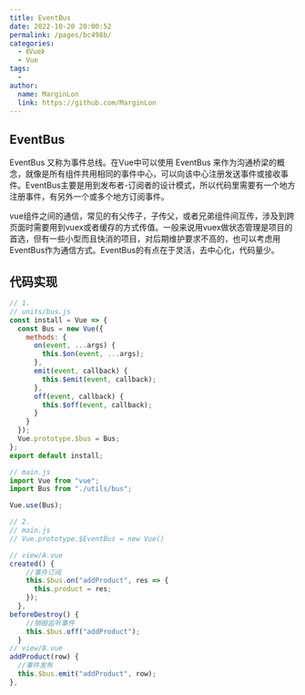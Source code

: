 ```yaml
---
title: EventBus
date: 2022-10-20 20:00:52
permalink: /pages/bc498b/
categories:
  - 《Vue》
  - Vue
tags:
  - 
author: 
  name: MarginLon
  link: https://github.com/MarginLon
---
```


## EventBus

EventBus 又称为事件总线。在Vue中可以使用 EventBus 来作为沟通桥梁的概念，就像是所有组件共用相同的事件中心，可以向该中心注册发送事件或接收事件。EventBus主要是用到发布者-订阅者的设计模式，所以代码里需要有一个地方注册事件，有另外一个或多个地方订阅事件。

vue组件之间的通信，常见的有父传子，子传父，或者兄弟组件间互传，涉及到跨页面时需要用到vuex或者缓存的方式传值。一般来说用vuex做状态管理是项目的首选，但有一些小型而且快消的项目，对后期维护要求不高的，也可以考虑用EventBus作为通信方式。EventBus的有点在于灵活，去中心化，代码量少。

## 代码实现

```js
// 1.
// units/bus.js
const install = Vue => {
  const Bus = new Vue({
    methods: {
      on(event, ...args) {
        this.$on(event, ...args);
      },
      emit(event, callback) {
        this.$emit(event, callback);
      },
      off(event, callback) {
        this.$off(event, callback);
      }
    }
  });
  Vue.prototype.$bus = Bus;
};
export default install;

// main.js
import Vue from "vue";
import Bus from "./utils/bus";

Vue.use(Bus);

// 2.
// main.js
// Vue.prototype.$EventBus = new Vue()
```

```js
// view/A.vue
created() {
    //事件订阅
    this.$bus.on("addProduct", res => {
      this.product = res;
    });
  },
beforeDestroy() {
    //销毁监听事件
    this.$bus.off("addProduct");
  }
// view/B.vue
addProduct(row) {
  //事件发布
  this.$bus.emit("addProduct", row);
},
```

